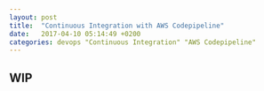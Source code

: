```yaml
---
layout: post
title:  "Continuous Integration with AWS Codepipeline"
date:   2017-04-10 05:14:49 +0200
categories: devops "Continuous Integration" "AWS Codepipeline"
---
```


## WIP
